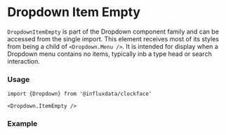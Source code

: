 # Dropdown Item Empty

`DropdownItemEmpty` is part of the Dropdown component family and can be accessed from the single import. This element receives most of its styles from being a child of `<Dropdown.Menu />`. It is intended for display when a Dropdown menu contains no items, typically inb a type head or search interaction.

### Usage
```tsx
import {Dropdown} from '@influxdata/clockface'

<Dropdown.ItemEmpty />
```

### Example
<!-- STORY -->


<!-- STORY HIDE START -->

<!-- STORY HIDE END -->

<!-- PROPS -->
